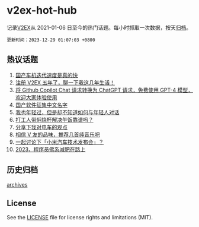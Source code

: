 # v2ex-hot-hub

 记录[V2EX](https://www.v2ex.com/)从 2021-01-06 日至今的热门话题。每小时抓取一次数据，按天[归档](archives)。

`更新时间：2023-12-29 01:07:03 +0800`

## 热议话题

1. [国产车机迭代速度是真的快](https://www.v2ex.com/t/1004012)
1. [注册 V2EX 五年了，聊一下我这几年生活！](https://www.v2ex.com/t/1004101)
1. [将 Github Copilot Chat 请求转换为 ChatGPT 请求，免费使用 GPT-4 模型，欢迎大家体验使用](https://www.v2ex.com/t/1004009)
1. [国产软件征集中文名字](https://www.v2ex.com/t/1004053)
1. [我也年轻过，但是却不知道如何与年轻人对话](https://www.v2ex.com/t/1004081)
1. [打工人带焖烧杯解决午饭靠谱吗？](https://www.v2ex.com/t/1003998)
1. [分享下我对电车的观点](https://www.v2ex.com/t/1004059)
1. [相信 V 友的品味，推荐几首纯音乐吧](https://www.v2ex.com/t/1004049)
1. [一起讨论下「小米汽车技术发布会」？](https://www.v2ex.com/t/1004118)
1. [2023，程序员佛系减肥在路上](https://www.v2ex.com/t/1003992)

## 历史归档

[archives](archives)

## License

See the [LICENSE](LICENSE) file for license rights and limitations (MIT).
